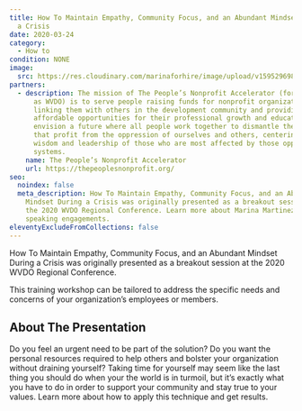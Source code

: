 ```yaml
---
title: How To Maintain Empathy, Community Focus, and an Abundant Mindset During
  a Crisis
date: 2020-03-24
category:
  - How to
condition: NONE
image:
  src: https://res.cloudinary.com/marinaforhire/image/upload/v1595296981/images/2020/07/Marina_Headshot_fhli4q.jpg
partners:
  - description: The mission of The People’s Nonprofit Accelerator (formerly known
      as WVDO) is to serve people raising funds for nonprofit organizations by
      linking them with others in the development community and providing
      affordable opportunities for their professional growth and education. They
      envision a future where all people work together to dismantle the systems
      that profit from the oppression of ourselves and others, centering the
      wisdom and leadership of those who are most affected by those oppressive
      systems.
    name: The People’s Nonprofit Accelerator
    url: https://thepeoplesnonprofit.org/
seo:
  noindex: false
  meta_description: How To Maintain Empathy, Community Focus, and an Abundant
    Mindset During a Crisis was originally presented as a breakout session at
    the 2020 WVDO Regional Conference. Learn more about Marina Martinez-Bateman
    speaking engagements.
eleventyExcludeFromCollections: false
---
```

How To Maintain Empathy, Community Focus, and an Abundant Mindset During a Crisis was originally presented as a breakout session at the 2020 WVDO Regional Conference.

This training workshop can be tailored to address the specific needs and concerns of your organization’s employees or members.

## About The Presentation

Do you feel an urgent need to be part of the solution? Do you want the personal resources required to help others and bolster your organization without draining yourself? Taking time for yourself may seem like the last thing you should do when your the world is in turmoil, but it’s exactly what you have to do in order to support your community and stay true to your values. Learn more about how to apply this technique and get results.
